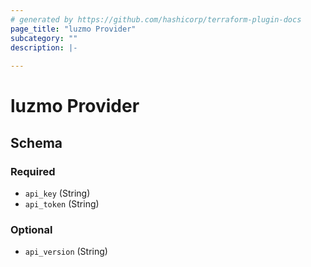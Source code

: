 ```yaml
---
# generated by https://github.com/hashicorp/terraform-plugin-docs
page_title: "luzmo Provider"
subcategory: ""
description: |-
  
---
```


# luzmo Provider





<!-- schema generated by tfplugindocs -->
## Schema

### Required

- `api_key` (String)
- `api_token` (String)

### Optional

- `api_version` (String)
